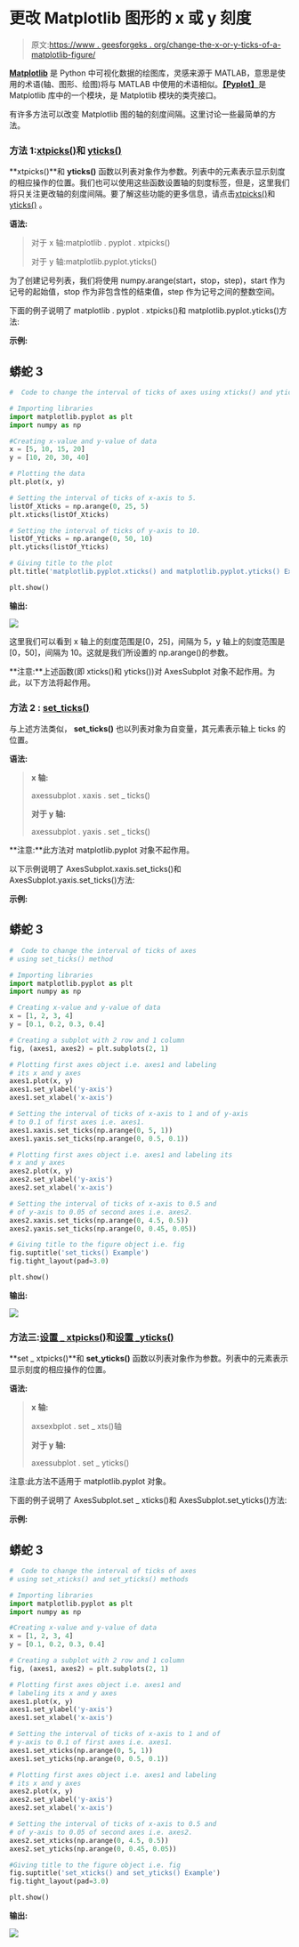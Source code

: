 # 更改 Matplotlib 图形的 x 或 y 刻度

> 原文:[https://www . geesforgeks . org/change-the-x-or-y-ticks-of-a-matplotlib-figure/](https://www.geeksforgeeks.org/change-the-x-or-y-ticks-of-a-matplotlib-figure/)

[**Matplotlib**](https://www.geeksforgeeks.org/python-introduction-matplotlib/) 是 Python 中可视化数据的绘图库，灵感来源于 MATLAB，意思是使用的术语(轴、图形、绘图)将与 MATLAB 中使用的术语相似。[**【Pyplot】**](https://www.geeksforgeeks.org/pyplot-in-matplotlib/)是 Matplotlib 库中的一个模块，是 Matplotlib 模块的类壳接口。

有许多方法可以改变 Matplotlib 图的轴的刻度间隔。这里讨论一些最简单的方法。

### **方法 1:**[xtpicks()](https://www.geeksforgeeks.org/matplotlib-pyplot-xticks-in-python/)和 [yticks()](https://www.geeksforgeeks.org/matplotlib-pyplot-yticks-in-python/)

**xtpicks()**和 **yticks()** 函数以列表对象作为参数。列表中的元素表示显示刻度的相应操作的位置。我们也可以使用这些函数设置轴的刻度标签，但是，这里我们将只关注更改轴的刻度间隔。要了解这些功能的更多信息，请点击[xtpicks()](https://www.geeksforgeeks.org/matplotlib-pyplot-xticks-in-python/)和 [yticks()](https://www.geeksforgeeks.org/matplotlib-pyplot-yticks-in-python/) 。

**语法:**

> 对于 x 轴:matplotlib . pyplot . xtpicks()
> 
> 对于 y 轴:matplotlib.pyplot.yticks()

为了创建记号列表，我们将使用 numpy.arange(start，stop，step)，start 作为记号的起始值，stop 作为非包含性的结束值，step 作为记号之间的整数空间。

下面的例子说明了 matplotlib . pyplot . xtpicks()和 matplotlib.pyplot.yticks()方法:

**示例:**

## 蟒蛇 3

```py
#  Code to change the interval of ticks of axes using xticks() and yticks()

# Importing libraries
import matplotlib.pyplot as plt
import numpy as np

#Creating x-value and y-value of data
x = [5, 10, 15, 20]
y = [10, 20, 30, 40]

# Plotting the data
plt.plot(x, y)

# Setting the interval of ticks of x-axis to 5.
listOf_Xticks = np.arange(0, 25, 5)
plt.xticks(listOf_Xticks)

# Setting the interval of ticks of y-axis to 10.
listOf_Yticks = np.arange(0, 50, 10)
plt.yticks(listOf_Yticks)

# Giving title to the plot
plt.title('matplotlib.pyplot.xticks() and matplotlib.pyplot.yticks() Example')

plt.show()
```

**输出:**

![](img/1391fb327dc23c6ca2de12a30e84d3e2.png)

这里我们可以看到 x 轴上的刻度范围是[0，25]，间隔为 5，y 轴上的刻度范围是[0，50]，间隔为 10。这就是我们所设置的 np.arange()的参数。

**注意:**上述函数(即 xticks()和 yticks())对 AxesSubplot 对象不起作用。为此，以下方法将起作用。

### 方法 2 : [set_ticks()](https://www.geeksforgeeks.org/matplotlib-axis-axis-set_ticks-function-in-python/)

与上述方法类似， **set_ticks()** 也以列表对象为自变量，其元素表示轴上 ticks 的位置。

**语法:**

> **x 轴:**
> 
> axessubplot . xaxis . set _ ticks()
> 
> **对于 y 轴:**
> 
> axessubplot . yaxis . set _ ticks()

**注意:**此方法对 matplotlib.pyplot 对象不起作用。

以下示例说明了 AxesSubplot.xaxis.set_ticks()和 AxesSubplot.yaxis.set_ticks()方法:

**示例:**

## 蟒蛇 3

```py
#  Code to change the interval of ticks of axes
# using set_ticks() method

# Importing libraries
import matplotlib.pyplot as plt
import numpy as np

# Creating x-value and y-value of data
x = [1, 2, 3, 4]
y = [0.1, 0.2, 0.3, 0.4]

# Creating a subplot with 2 row and 1 column
fig, (axes1, axes2) = plt.subplots(2, 1)

# Plotting first axes object i.e. axes1 and labeling
# its x and y axes
axes1.plot(x, y)
axes1.set_ylabel('y-axis')
axes1.set_xlabel('x-axis')

# Setting the interval of ticks of x-axis to 1 and of y-axis
# to 0.1 of first axes i.e. axes1.
axes1.xaxis.set_ticks(np.arange(0, 5, 1))
axes1.yaxis.set_ticks(np.arange(0, 0.5, 0.1))

# Plotting first axes object i.e. axes1 and labeling its
# x and y axes
axes2.plot(x, y)
axes2.set_ylabel('y-axis')
axes2.set_xlabel('x-axis')

# Setting the interval of ticks of x-axis to 0.5 and
# of y-axis to 0.05 of second axes i.e. axes2.
axes2.xaxis.set_ticks(np.arange(0, 4.5, 0.5))
axes2.yaxis.set_ticks(np.arange(0, 0.45, 0.05))

# Giving title to the figure object i.e. fig
fig.suptitle('set_ticks() Example')
fig.tight_layout(pad=3.0)

plt.show()
```

**输出:**

![](img/7e77678c6816f9e89543cd71231ac82f.png)

### 方法三:[设置 _ xtpicks()](https://www.geeksforgeeks.org/matplotlib-axes-axes-set_xticks-in-python/)和[设置 _yticks()](https://www.geeksforgeeks.org/matplotlib-axes-axes-set_yticks-in-python/)

**set _ xtpicks()**和 **set_yticks()** 函数以列表对象作为参数。列表中的元素表示显示刻度的相应操作的位置。

**语法:**

> **x 轴:**
> 
> axsexbplot . set _ xts()轴
> 
> **对于 y 轴:**
> 
> axessubplot . set _ yticks()

注意:此方法不适用于 matplotlib.pyplot 对象。

下面的例子说明了 AxesSubplot.set _ xticks()和 AxesSubplot.set_yticks()方法:

**示例:**

## 蟒蛇 3

```py
#  Code to change the interval of ticks of axes
# using set_xticks() and set_yticks() methods

# Importing libraries
import matplotlib.pyplot as plt
import numpy as np

#Creating x-value and y-value of data
x = [1, 2, 3, 4]
y = [0.1, 0.2, 0.3, 0.4]

# Creating a subplot with 2 row and 1 column
fig, (axes1, axes2) = plt.subplots(2, 1)

# Plotting first axes object i.e. axes1 and
# labeling its x and y axes
axes1.plot(x, y)
axes1.set_ylabel('y-axis')
axes1.set_xlabel('x-axis')

# Setting the interval of ticks of x-axis to 1 and of
# y-axis to 0.1 of first axes i.e. axes1.
axes1.set_xticks(np.arange(0, 5, 1))
axes1.set_yticks(np.arange(0, 0.5, 0.1))

# Plotting first axes object i.e. axes1 and labeling
# its x and y axes
axes2.plot(x, y)
axes2.set_ylabel('y-axis')
axes2.set_xlabel('x-axis')

# Setting the interval of ticks of x-axis to 0.5 and
# of y-axis to 0.05 of second axes i.e. axes2.
axes2.set_xticks(np.arange(0, 4.5, 0.5))
axes2.set_yticks(np.arange(0, 0.45, 0.05))

#Giving title to the figure object i.e. fig
fig.suptitle('set_xticks() and set_yticks() Example')
fig.tight_layout(pad=3.0)

plt.show()
```

**输出:**

![](img/9019ac3ea92c333de0cb7a6c67d95949.png)